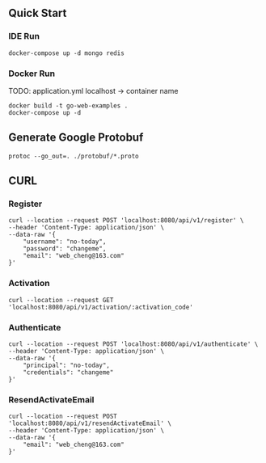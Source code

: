## Quick Start

### IDE Run

```shell
docker-compose up -d mongo redis
```

### Docker Run

TODO: application.yml localhost -> container name

```shell
docker build -t go-web-examples .
docker-compose up -d
```

## Generate Google Protobuf

```shell
protoc --go_out=. ./protobuf/*.proto
```

## CURL

### Register

```shell
curl --location --request POST 'localhost:8080/api/v1/register' \
--header 'Content-Type: application/json' \
--data-raw '{
    "username": "no-today",
    "password": "changeme",
    "email": "web_cheng@163.com"
}'
```

### Activation

```shell
curl --location --request GET 'localhost:8080/api/v1/activation/:activation_code'
```

### Authenticate

```shell
curl --location --request POST 'localhost:8080/api/v1/authenticate' \
--header 'Content-Type: application/json' \
--data-raw '{
    "principal": "no-today",
    "credentials": "changeme"
}'
```

### ResendActivateEmail

```shell
curl --location --request POST 'localhost:8080/api/v1/resendActivateEmail' \
--header 'Content-Type: application/json' \
--data-raw '{
    "email": "web_cheng@163.com"
}'
```